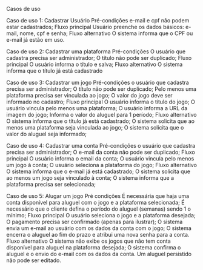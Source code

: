 Casos de uso

Caso de uso 1: Cadastrar Usuário
Pré-condições
e-mail e cpf não podem estar cadastrados;
Fluxo principal
Usuário preenche os dados básicos: e-mail, nome, cpf e senha;
Fluxo alternativo
O sistema informa que o CPF ou e-mail já estão em uso.

Caso de uso 2: Cadastrar uma plataforma
Pré-condições
O usuário que cadastra precisa ser administrador;
O título não pode ser duplicado;
Fluxo principal
O usuário informa o título e salva;
Fluxo alternativo
O sistema informa que o título já está cadastrado

Caso de uso 3: Cadastrar um jogo
Pré-condições
o usuário que cadastra precisa ser administrador;
O título não pode ser duplicado;
Pelo menos uma plataforma precisa ser vinculada ao jogo;
O valor do jogo deve ser informado no cadastro;
Fluxo principal
O usuário informa o título do jogo;
O usuário vincula pelo menos uma plataforma;
O usuário informa a URL da imagem do jogo;
Informa o valor do aluguel para 1 período;
Fluxo alternativo
O sistema informa que o título já está cadastrado;
O sistema solicita que ao menos uma plataforma seja vinculada ao jogo;
O sistema solicita que o valor do aluguel seja informado;

Caso de uso 4: Cadastrar uma conta
Pré-condições
o usuário que cadastra precisa ser administrador;
O e-mail da conta não pode ser duplicado;
Fluxo principal
O usuário informa o email da conta;
O usuário vincula pelo menos um jogo à conta;
O usuário seleciona a plataforma do jogo;
Fluxo alternativo
O sistema informa que o e-mail já está cadastrado;
O sistema solicita que ao menos um jogo seja vinculado à conta;
O sistema informa que a plataforma precisa ser selecionada;

Caso de uso 5: Alugar um jogo
Pré condições
É necessária que haja uma conta disponível para aluguel com o jogo e a plataforma selecionada;
É necessário que o cliente defina o período do aluguel (semanas) sendo 1 o mínimo;
Fluxo principal
O usuário seleciona o jogo e a plataforma desejada;
O pagamento precisa ser confirmado (apenas para ilustrar);
O sistema envia um e-mail ao usuário com os dados da conta com o jogo;
O sistema encerra o aluguel ao fim do prazo e atribui uma nova senha para a conta.
Fluxo alternativo
O sistema não exibe os jogos que não tem conta disponível para aluguel na plataforma desejada;
O sistema confirma o aluguel e o envio do e-mail com os dados da conta.
Um aluguel persistido não pode ser editado.

